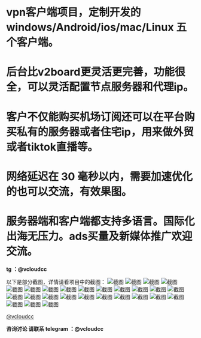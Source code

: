 # vpn客户端项目，定制开发的windows/Android/ios/mac/Linux 五个客户端。
# 后台比v2board更灵活更完善，功能很全，可以灵活配置节点服务器和代理ip。
# 客户不仅能购买机场订阅还可以在平台购买私有的服务器或者住宅ip，用来做外贸或者tiktok直播等。
# 网络延迟在 30 毫秒以内，需要加速优化的也可以交流，有效果图。
# 服务器端和客户端都支持多语言。国际化出海无压力。ads买量及新媒体推广欢迎交流。
**tg ：@vcloudcc**

以下是部分截图，详情请看项目中的截图：
![截图](/windows/20240205152935.png "截图")
![截图](/windows/window登录页.png "截图")
![截图](/windows/20240205152935.png "截图")
![截图](/windows/20240205154546.png "截图")
![截图](/windows/20240205154052.png "截图")
![截图](/mac/20240205164641.png "截图")
![截图](/mac/20240205165420.png "截图")
![截图](/app-ver01/20240314135631.png "截图")
![截图](/app-ver01/20240314132724.jpg "截图")
![截图](/app-ver01/20240314132505.png "截图")
![截图](/app-ver01/20240314132737.jpg "截图")
![截图](/app-ver01/20240314132441.png "截图")
![截图](/app-ver01/20240314132417.png "截图")
![截图](/app-ver01/20240314132300.png "截图")
![截图](/app-ver01/20240314133815.jpg "截图")
![截图](/app-ver01/20240314133829.jpg "截图")
![截图](/app/ab331410cb0b4a3f0392464e95337b2.jpg "截图")
![截图](/app/c4585a06d738d8b46b34ebe73d9f6d0.jpg "截图")
![截图](/app/d6988d1fd7324928bf16f214aa0a2f2.jpg "截图")
![截图](/app/e078c863fbd9aff3f2e153cb51c941b.jpg "截图")
![截图](/admin/20240314133240.png "截图")
![截图](/admin/20240205212256.png "截图")
![截图](/admin/20240205212250.png "截图")
![截图](/admin/20240205212239.png "截图")
![截图](/admin/20240205212225.png "截图")
![截图](/admin/20240205165549.png "截图")
![截图](/admin/20240205165549.png "截图")

[@vcloudcc](https://t.me/vcloudcc)

**咨询讨论 请联系 telegram ：@vcloudcc**
